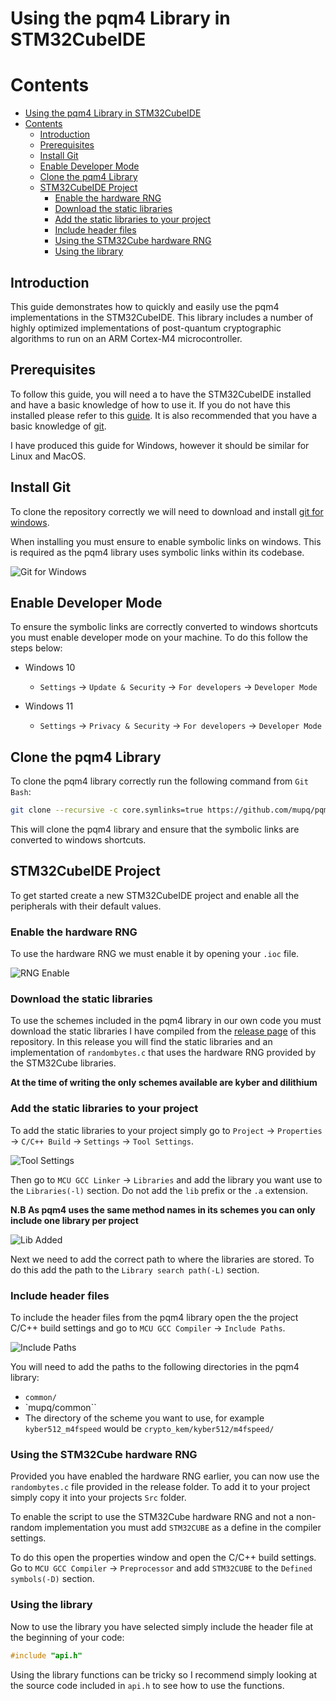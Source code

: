 # Using the pqm4 Library in STM32CubeIDE

# Contents
- [Using the pqm4 Library in STM32CubeIDE](#using-the-pqm4-library-in-stm32cubeide)
- [Contents](#contents)
  - [Introduction](#introduction)
  - [Prerequisites](#prerequisites)
  - [Install Git](#install-git)
  - [Enable Developer Mode](#enable-developer-mode)
  - [Clone the pqm4 Library](#clone-the-pqm4-library)
  - [STM32CubeIDE Project](#stm32cubeide-project)
    - [Enable the hardware RNG](#enable-the-hardware-rng)
    - [Download the static libraries](#download-the-static-libraries)
    - [Add the static libraries to your project](#add-the-static-libraries-to-your-project)
    - [Include header files](#include-header-files)
    - [Using the STM32Cube hardware RNG](#using-the-stm32cube-hardware-rng)
    - [Using the library](#using-the-library)

## Introduction

This guide demonstrates how to quickly and easily use the pqm4 implementations in the STM32CubeIDE. This library includes a number of highly optimized implementations of post-quantum cryptographic algorithms to run on an ARM Cortex-M4 microcontroller.

## Prerequisites

To follow this guide, you will need a to have the STM32CubeIDE installed and have a basic knowledge of how to use it. If you do not have this installed please refer to this [guide](https://github.com/QUB-ARM-STM32/User-Guide/blob/master/STM32CubeIDE/README.md). It is also recommended that you have a basic knowledge of [git](https://git-scm.com/).

I have produced this guide for Windows, however it should be similar for Linux and MacOS.

## Install Git

To clone the repository correctly we will need to download and install [git for windows](https://gitforwindows.org/).

When installing you must ensure to enable symbolic links on windows. This is required as the pqm4 library uses symbolic links within its codebase.

![Git for Windows](./Images/Git-windows.png)

## Enable Developer Mode

To ensure the symbolic links are correctly converted to windows shortcuts you must enable developer mode on your machine. To do this follow the steps below:

- Windows 10
    - `Settings` -> `Update & Security` -> `For developers` -> `Developer Mode`

- Windows 11
    - `Settings` -> `Privacy & Security` -> `For developers` -> `Developer Mode`

## Clone the pqm4 Library

To clone the pqm4 library correctly run the following command from `Git Bash`:

```bash
git clone --recursive -c core.symlinks=true https://github.com/mupq/pqm4.git
```

This will clone the pqm4 library and ensure that the symbolic links are converted to windows shortcuts.

## STM32CubeIDE Project

To get started create a new STM32CubeIDE project and enable all the peripherals with their default values.

### Enable the hardware RNG

To use the hardware RNG we must enable it by opening your `.ioc` file.

![RNG Enable](./Images/RNG-Enable.png)

### Download the static libraries

To use the schemes included in the pqm4 library in our own code you must download the static libraries I have compiled from the [release page](https://github.com/QUB-ARM-STM32/pqm4/releases) of this repository. In this release you will find the static libraries and an implementation of `randombytes.c` that uses the hardware RNG provided by the STM32Cube libraries.

**At the time of writing the only schemes available are kyber and dilithium**

### Add the static libraries to your project

To add the static libraries to your project simply go to `Project` -> `Properties` -> `C/C++ Build` -> `Settings` -> `Tool Settings`.

![Tool Settings](./Images/Build-Settings.png)

Then go to `MCU GCC Linker` -> `Libraries` and add the library you want use to the `Libraries(-l)` section. Do not add the `lib` prefix or the `.a` extension.

**N.B As pqm4 uses the same method names in its schemes you can only include one library per project**

![Lib Added](./Images/Lib-Added.png)

Next we need to add the correct path to where the libraries are stored. To do this add the path to the `Library search path(-L)` section.

### Include header files

To include the header files from the pqm4 library open the the project C/C++ build settings and go to `MCU GCC Compiler` -> `Include Paths`.

![Include Paths](./Images/Include-Paths.png)

You will need to add the paths to the following directories in the pqm4 library:

- `common/`
- `mupq/common``
- The directory of the scheme you want to use, for example `kyber512_m4fspeed` would be `crypto_kem/kyber512/m4fspeed/`

### Using the STM32Cube hardware RNG

Provided you have enabled the hardware RNG earlier, you can now use the `randombytes.c` file provided in the release folder. To add it to your project simply copy it into your projects `Src` folder.

To enable the script to use the STM32Cube hardware RNG and not a non-random implementation you must add `STM32CUBE` as a define in the compiler settings.

To do this open the properties window and open the C/C++ build settings. Go to `MCU GCC Compiler` -> `Preprocessor` and add `STM32CUBE` to the `Defined symbols(-D)` section.

### Using the library

Now to use the library you have selected simply include the header file at the beginning of your code:

```c
#include "api.h"
```

Using the library functions can be tricky so I recommend simply looking at the source code included in `api.h` to see how to use the functions.